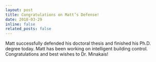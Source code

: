 ```yaml
---
layout: post
title: Congratulations on Matt’s Defense!
date: 2018-03-29
inline: false
related_posts: false
---
```

Matt successfully defended his doctoral thesis and finished his Ph.D. degree today. Matt has been working on intelligent building control. Congratulations and best wishes to Dr. Minakais!
